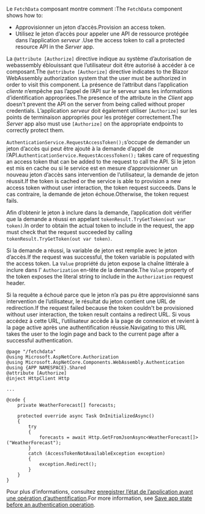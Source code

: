 <span data-ttu-id="2f48e-101">Le `FetchData` composant montre comment :</span><span class="sxs-lookup"><span data-stu-id="2f48e-101">The `FetchData` component shows how to:</span></span>

* <span data-ttu-id="2f48e-102">Approvisionner un jeton d’accès.</span><span class="sxs-lookup"><span data-stu-id="2f48e-102">Provision an access token.</span></span>
* <span data-ttu-id="2f48e-103">Utilisez le jeton d’accès pour appeler une API de ressource protégée dans l’application *serveur* .</span><span class="sxs-lookup"><span data-stu-id="2f48e-103">Use the access token to call a protected resource API in the *Server* app.</span></span>

<span data-ttu-id="2f48e-104">La `@attribute [Authorize]` directive indique au système d’autorisation de webassembly éblouissant que l’utilisateur doit être autorisé à accéder à ce composant.</span><span class="sxs-lookup"><span data-stu-id="2f48e-104">The `@attribute [Authorize]` directive indicates to the Blazor WebAssembly authorization system that the user must be authorized in order to visit this component.</span></span> <span data-ttu-id="2f48e-105">La présence de l’attribut dans l’application *cliente* n’empêche pas l’appel de l’API sur le serveur sans les informations d’identification appropriées.</span><span class="sxs-lookup"><span data-stu-id="2f48e-105">The presence of the attribute in the *Client* app doesn't prevent the API on the server from being called without proper credentials.</span></span> <span data-ttu-id="2f48e-106">L’application *serveur* doit également utiliser `[Authorize]` sur les points de terminaison appropriés pour les protéger correctement.</span><span class="sxs-lookup"><span data-stu-id="2f48e-106">The *Server* app also must use `[Authorize]` on the appropriate endpoints to correctly protect them.</span></span>

<span data-ttu-id="2f48e-107">`AuthenticationService.RequestAccessToken();`s’occupe de demander un jeton d’accès qui peut être ajouté à la demande d’appel de l’API.</span><span class="sxs-lookup"><span data-stu-id="2f48e-107">`AuthenticationService.RequestAccessToken();` takes care of requesting an access token that can be added to the request to call the API.</span></span> <span data-ttu-id="2f48e-108">Si le jeton est mis en cache ou si le service est en mesure d’approvisionner un nouveau jeton d’accès sans intervention de l’utilisateur, la demande de jeton réussit.</span><span class="sxs-lookup"><span data-stu-id="2f48e-108">If the token is cached or the service is able to provision a new access token without user interaction, the token request succeeds.</span></span> <span data-ttu-id="2f48e-109">Dans le cas contraire, la demande de jeton échoue.</span><span class="sxs-lookup"><span data-stu-id="2f48e-109">Otherwise, the token request fails.</span></span>

<span data-ttu-id="2f48e-110">Afin d’obtenir le jeton à inclure dans la demande, l’application doit vérifier que la demande a réussi en appelant `tokenResult.TryGetToken(out var token)`.</span><span class="sxs-lookup"><span data-stu-id="2f48e-110">In order to obtain the actual token to include in the request, the app must check that the request succeeded by calling `tokenResult.TryGetToken(out var token)`.</span></span> 

<span data-ttu-id="2f48e-111">Si la demande a réussi, la variable de jeton est remplie avec le jeton d’accès.</span><span class="sxs-lookup"><span data-stu-id="2f48e-111">If the request was successful, the token variable is populated with the access token.</span></span> <span data-ttu-id="2f48e-112">La `Value` propriété du jeton expose la chaîne littérale à inclure dans l' `Authorization` en-tête de la demande.</span><span class="sxs-lookup"><span data-stu-id="2f48e-112">The `Value` property of the token exposes the literal string to include in the `Authorization` request header.</span></span>

<span data-ttu-id="2f48e-113">Si la requête a échoué parce que le jeton n’a pas pu être approvisionné sans intervention de l’utilisateur, le résultat du jeton contient une URL de redirection.</span><span class="sxs-lookup"><span data-stu-id="2f48e-113">If the request failed because the token couldn't be provisioned without user interaction, the token result contains a redirect URL.</span></span> <span data-ttu-id="2f48e-114">Si vous accédez à cette URL, l’utilisateur accède à la page de connexion et revient à la page active après une authentification réussie.</span><span class="sxs-lookup"><span data-stu-id="2f48e-114">Navigating to this URL takes the user to the login page and back to the current page after a successful authentication.</span></span>

```razor
@page "/fetchdata"
@using Microsoft.AspNetCore.Authorization
@using Microsoft.AspNetCore.Components.WebAssembly.Authentication
@using {APP NAMESPACE}.Shared
@attribute [Authorize]
@inject HttpClient Http

...

@code {
    private WeatherForecast[] forecasts;

    protected override async Task OnInitializedAsync()
    {
        try
        {
            forecasts = await Http.GetFromJsonAsync<WeatherForecast[]>("WeatherForecast");
        }
        catch (AccessTokenNotAvailableException exception)
        {
            exception.Redirect();
        }
    }
}
```

<span data-ttu-id="2f48e-115">Pour plus d’informations, consultez [enregistrer l’état de l’application avant une opération d’authentification](xref:security/blazor/webassembly/additional-scenarios#save-app-state-before-an-authentication-operation).</span><span class="sxs-lookup"><span data-stu-id="2f48e-115">For more information, see [Save app state before an authentication operation](xref:security/blazor/webassembly/additional-scenarios#save-app-state-before-an-authentication-operation).</span></span>
